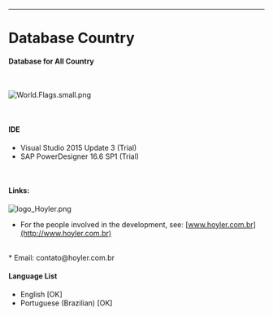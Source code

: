 -----------
# Database Country

#### Database for All Country
<br/>

![World.Flags.small.png](https://github.com/edleyrocha/DatabaseCountryHL/blob/master/World.Flags.small.png)

<br/>

#### IDE
* Visual Studio 2015 Update 3 (Trial)
* SAP PowerDesigner 16.6 SP1  (Trial)

<br/>

#### Links:
![logo_Hoyler.png](http://hoyler.com.br/wp-content/uploads/2016/05/logo_Hoyler.png)
<br/>
* For the people involved in the development, see: [www.hoyler.com.br](http://www.hoyler.com.br)
<br/>
* Email: contato@hoyler.com.br
<br/>

#### Language List
* English                [OK]
* Portuguese (Brazilian) [OK]
<br/>